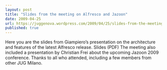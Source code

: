 ```yaml
---
layout: post
title: "Slides from the meeting on Alfresco and Jazoon"
date: 2009-04-25
url: https://juggenova.wordpress.com/2009/04/25/slides-from-the-meeting-on-alfresco-and-jazoon/
published: true 
---
```


Here you are the slides from Giampiero’s presentation on the architecture and features of the latest Alfresco release. Slides (PDF) The meeting also included a presentation by Christian Frei about the upcoming Jazoon 2009 conference. Thanks to all who attended, including a few members from other JUG Milano.